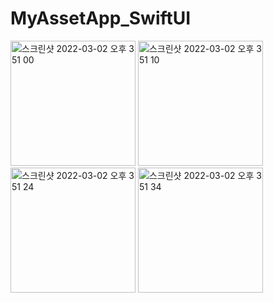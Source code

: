 # MyAssetApp_SwiftUI
<p>
<img width="200" alt="스크린샷 2022-03-02 오후 3 51 00" src="https://user-images.githubusercontent.com/75043852/156310220-74a8fdc1-6f38-4d1f-afa1-61e2ab26863d.png">
<img width="200" alt="스크린샷 2022-03-02 오후 3 51 10" src="https://user-images.githubusercontent.com/75043852/156310224-38711ed4-53fa-4139-82d8-c8f4f8ea3b67.png">
<img width="200" alt="스크린샷 2022-03-02 오후 3 51 24" src="https://user-images.githubusercontent.com/75043852/156310225-94dfc759-f633-4a6d-b2df-8838772763e6.png">
<img width="200" alt="스크린샷 2022-03-02 오후 3 51 34" src="https://user-images.githubusercontent.com/75043852/156310231-7c8840a7-b8da-4a70-b4c6-5bfd7923d8ad.png">
</p>
